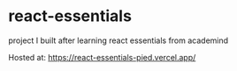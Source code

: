 # react-essentials
project I built after learning react essentials from academind

Hosted at: https://react-essentials-pied.vercel.app/
